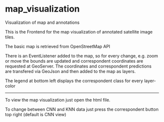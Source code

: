 # map_visualization
Visualization of map and annotations


This is the Frontend for the map visualization of annotated satellite image tiles.

The basic map is retrieved from OpenStreetMap API

There is an EventListener added to the map, so for every change, e.g. zoom or move the bounds are updated and correspondent coordinates are requested at GeoServer. The coordinates and correspondent predictions are transfered via GeoJson and then added to the map as layers.

The legend at bottom left displays the correspondent class for every layer-color

-------

To view the map visualization just open the html file.

To change between CNN and KNN data just press the correspondent button top right (default is CNN view)
